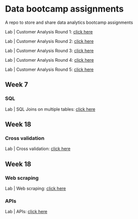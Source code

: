 # Data bootcamp assignments
A repo to store and share data analytics bootcamp assignments

Lab | Customer Analysis Round 1: [click here](https://github.com/ocaoimh/data_bootcamp_assignments-/blob/main/lab-customer-analysis-round-1/lab-customer-analysis-round-1-master/readme.md)


Lab | Customer Analysis Round 2: [click here](https://github.com/ocaoimh/data_bootcamp_assignments-/blob/main/lab-customer-analysis-round-2/lab-customer-analysis-round-2-master/readme.md "Lab | Customer Analysis Round 2")


Lab | Customer Analysis Round 3: [click here](https://github.com/ocaoimh/data_bootcamp_assignments-/blob/main/lab-customer-analysis-round-3/lab3.md "Lab | Customer Analysis Round 3")

Lab | Customer Analysis Round 4: [click here](https://github.com/ocaoimh/data_bootcamp_assignments-/blob/main/lab-customer-analysis-round-4-5/lab4/lab4.md "Lab | Customer Analysis Round 4")

Lab | Customer Analysis Round 5: [click here](https://github.com/ocaoimh/data_bootcamp_assignments-/blob/main/lab-customer-analysis-round-4-5/lab5.md "Lab | Customer Analysis Round 5")

## Week 7
### SQL
Lab | SQL Joins on multiple tables: [click here](https://github.com/ocaoimh/data_bootcamp_assignments-/blob/main/week7_Lab_joins_on_multiple_tables/lab_solution.md "Lab |  SQL Joins on multiple tables")

## Week 18
### Cross validation 

Lab | Cross validation: [click here](https://github.com/ocaoimh/data_bootcamp_assignments-/blob/main/Lab%20%7C%20Cross%20Validation/lab-cross-validation.ipynb "Lab |  Cross validation")


## Week 18
### Web scraping

Lab | Web scraping: [click here](https://github.com/ocaoimh/data_bootcamp_assignments-/blob/main/lab_music_scraping/lab_music_scrape.ipynb "Lab |  Web Scraping")

### APIs
Lab | APIs: [click here](https://github.com/ocaoimh/data_bootcamp_assignments-/tree/main/lab%20%7C%20working%20with%20APIs "Lab |  APIs")



